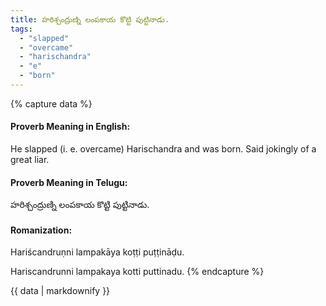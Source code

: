 ```yaml
---
title: హరిశ్చంద్రుణ్ని లంపకాయ కొట్టి పుట్టినాడు.
tags:
  - "slapped"
  - "overcame"
  - "harischandra"
  - "e"
  - "born"
---
```


{% capture data %}
#### Proverb Meaning in English:
He slapped (i. e. overcame) Harischandra and was born.
Said jokingly of a great liar.

#### Proverb Meaning in Telugu:
హరిశ్చంద్రుణ్ని లంపకాయ కొట్టి పుట్టినాడు.

#### Romanization:
Hariścandruṇni lampakāya koṭṭi puṭṭināḍu.

Hariscandrunni lampakaya kotti puttinadu.
{% endcapture %}

{{ data | markdownify }}

